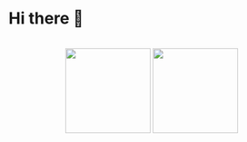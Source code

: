 # Hi there 👋

<br>

<div align="center">
    <img
    src="https://github-readme-stats.vercel.app/api?username=daspoet&show_icons=true&theme=tokyonight&hide_border=true"
    height=150>
    <img
    src="https://github-readme-stats.vercel.app/api/top-langs/?username=daspoet&layout=compact&hide=css&theme=tokyonight&hide_border=true"
    height=150>
</div>
